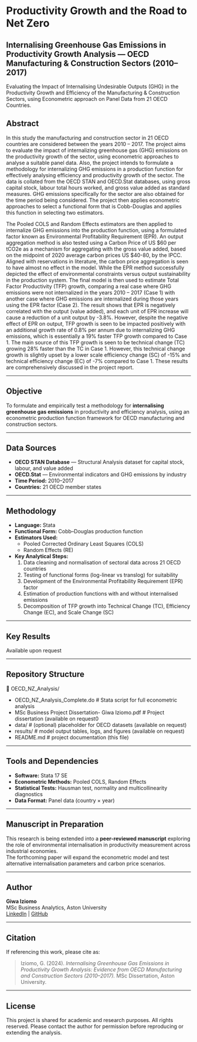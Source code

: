 # Productivity Growth and the Road to Net Zero

## Internalising Greenhouse Gas Emissions in Productivity Growth Analysis — OECD Manufacturing & Construction Sectors (2010–2017)
Evaluating the Impact of Internalising Undesirable Outputs (GHG) in the Productivity Growth and Efficiency of the Manufacturing & Construction Sectors, using Econometric approach on Panel Data from 21 OECD Countries.

## Abstract
In this study the manufacturing and construction sector in 21 OECD countries are considered between the years 2010 – 2017. The project aims to evaluate the impact of internalizing greenhouse gas (GHG) emissions on the productivity growth of the sector,
using econometric approaches to analyse a suitable panel data. Also, the project intends to formulate a methodology for internalizing GHG emissions in a production function for effectively analysing efficiency and productivity growth of the sector. The data is collated from the OECD STAN and OECD.Stat databases, using gross capital stock, labour total hours worked, and gross value added as standard measures. GHG emissions specifically for the sector are also obtained for the time period being considered. The project then applies econometric approaches to select a functional form that is Cobb-Douglas and applies this function in selecting two estimators.

The Pooled COLS and Random Effects estimators are then applied to internalize GHG emissions into the production function, using a formulated factor known as Environmental Profitability Requirement (EPR). An output aggregation method is also tested using a Carbon Price of US $60 per tCO2e as a mechanism for aggregating with the gross value added, based on the midpoint of 2020 average carbon prices US $40-80, by the IPCC. Aligned with reservations in literature, the carbon price aggregation is seen to have almost no effect in the model. While the EPR method successfully depicted the effect of environmental constraints versus output sustainability in the production system. The final model is then used to estimate Total Factor Productivity (TFP) growth, comparing a real case where GHG emissions were not internalized in the years 2010 – 2017 (Case 1) with another case where GHG emissions are internalized during those years using the EPR factor (Case 2). The result shows that EPR is negatively correlated with the output (value added), and each unit of EPR increase will cause a reduction of a unit output by -3.8%. However, despite the negative effect of EPR on output, TFP growth is seen to be impacted positively with an additional growth rate of 0.8% per annum due to internalizing GHG emissions, which is essentially a 19% faster TFP growth compared to Case 1. The main source of this TFP growth is seen to be technical change (TC) growing 28% faster than the TC in Case 1.  However, this technical change growth is slightly upset by a lower scale efficiency change (SC) of -15% and technical efficiency change (EC) of -7% compared to Case 1. These results are comprehensively discussed in the project report.

---

## Objective
To formulate and empirically test a methodology for **internalising greenhouse gas emissions** in productivity and efficiency analysis, using an econometric production function framework for OECD manufacturing and construction sectors.

---

## Data Sources
- **OECD STAN Database** — Structural Analysis dataset for capital stock, labour, and value added  
- **OECD.Stat** — Environmental indicators and GHG emissions by industry  
- **Time Period:** 2010–2017  
- **Countries:** 21 OECD member states  

---

## Methodology
- **Language:** Stata  
- **Functional Form:** Cobb–Douglas production function  
- **Estimators Used:**  
  - Pooled Corrected Ordinary Least Squares (COLS)  
  - Random Effects (RE)  
- **Key Analytical Steps:**  
  1. Data cleaning and normalisation of sectoral data across 21 OECD countries  
  2. Testing of functional forms (log-linear vs translog) for suitability  
  3. Development of the Environmental Profitability Requirement (EPR) factor  
  4. Estimation of production functions with and without internalised emissions  
  5. Decomposition of TFP growth into Technical Change (TC), Efficiency Change (EC), and Scale Change (SC)  

---

## Key Results
Available upon request

---

## Repository Structure
📂 OECD_NZ_Analysis/
- OECD_NZ_Analysis_Complete.do # Stata script for full econometric analysis
- MSc Business Project Dissertation- Giwa Iziomo.pdf # Project dissertation (available on request0
- data/ # (optional) placeholder for OECD datasets (available on request)
- results/ # model output tables, logs, and figures (available on request)
- README.md # project documentation (this file)

---

## Tools and Dependencies
- **Software:** Stata 17 SE  
- **Econometric Methods:** Pooled COLS, Random Effects  
- **Statistical Tests:** Hausman test, normality and multicollinearity diagnostics  
- **Data Format:** Panel data (country × year)  

---

## Manuscript in Preparation
This research is being extended into a **peer-reviewed manuscript** exploring the role of environmental internalisation in productivity measurement across industrial economies.  
The forthcoming paper will expand the econometric model and test alternative internalisation parameters and carbon price scenarios.

---

## Author
**Giwa Iziomo**  
MSc Business Analytics, Aston University  
[LinkedIn](https://www.linkedin.com/in/giwaiziomo) | [GitHub](https://github.com/IG-Reagan)

---

## Citation
If referencing this work, please cite as:  
> Iziomo, G. (2024). *Internalising Greenhouse Gas Emissions in Productivity Growth Analysis: Evidence from OECD Manufacturing and Construction Sectors (2010–2017).* MSc Dissertation, Aston University.

---

## License
This project is shared for academic and research purposes. All rights reserved. Please contact the author for permission before reproducing or extending the analysis.

